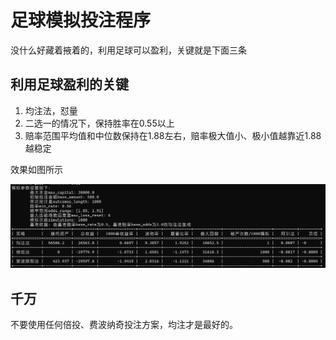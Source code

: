 # 足球模拟投注程序

没什么好藏着掖着的，利用足球可以盈利，关键就是下面三条

## 利用足球盈利的关键

1. 均注法，怼量
2. 二选一的情况下，保持胜率在0.55以上
3. 赔率范围平均值和中位数保持在1.88左右，赔率极大值小、极小值越靠近1.88越稳定

效果如图所示

![](./simulation.png)

## 千万

不要使用任何倍投、费波纳奇投注方案，均注才是最好的。
